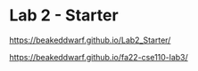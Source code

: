 # Lab 2 - Starter

https://beakeddwarf.github.io/Lab2_Starter/

https://beakeddwarf.github.io/fa22-cse110-lab3/
